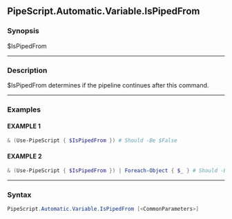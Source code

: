 PipeScript.Automatic.Variable.IsPipedFrom
-----------------------------------------




### Synopsis
$IsPipedFrom



---


### Description

$IsPipedFrom determines if the pipeline continues after this command.



---


### Examples
#### EXAMPLE 1
```PowerShell
& (Use-PipeScript { $IsPipedFrom }) # Should -Be $False
```

#### EXAMPLE 2
```PowerShell
& (Use-PipeScript { $IsPipedFrom }) | Foreach-Object { $_ } # Should -Be $true
```



---


### Syntax
```PowerShell
PipeScript.Automatic.Variable.IsPipedFrom [<CommonParameters>]
```
